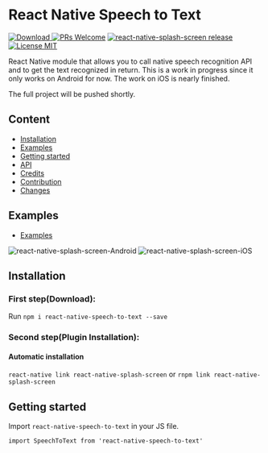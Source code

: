 # React Native Speech to Text


[![Download](https://img.shields.io/badge/Download-v2.0.0-ff69b4.svg) ](https://www.npmjs.com/package/react-native-splash-screen)
[ ![PRs Welcome](https://img.shields.io/badge/PRs-Welcome-brightgreen.svg)](https://github.com/crazycodeboy/react-native-splash-screen/pulls)
[ ![react-native-splash-screen release](https://img.shields.io/github/release/crazycodeboy/react-native-splash-screen.svg?maxAge=2592000?style=flat-square)](https://github.com/crazycodeboy/GitHubPopular/releases)
[![License MIT](http://img.shields.io/badge/license-MIT-orange.svg?style=flat)](https://raw.githubusercontent.com/crazycodeboy/react-native-check-box/master/LICENSE)

React Native module that allows you to call native speech recognition API and to get the text recognized in return. This is a work in progress since it only works on Android for now. The work on iOS is nearly finished.

The full project will be pushed shortly.
## Content

- [Installation](#installation)
- [Examples](#examples)
- [Getting started](#getting-started)
- [API](#api)
- [Credits](#credits)
- [Contribution](#contribution)
- [Changes](#changes)

## Examples  
* [Examples](https://github.com/crazycodeboy/react-native-splash-screen/tree/master/examples)

![react-native-splash-screen-Android](https://raw.githubusercontent.com/crazycodeboy/react-native-splash-screen/master/examples/Screenshots/react-native-splash-screen-Android.gif)
![react-native-splash-screen-iOS](https://raw.githubusercontent.com/crazycodeboy/react-native-splash-screen/master/examples/Screenshots/react-native-splash-screen-iOS.gif)

## Installation

### First step(Download):
Run `npm i react-native-speech-to-text --save`

### Second step(Plugin Installation):

#### Automatic installation

`react-native link react-native-splash-screen` or `rnpm link react-native-splash-screen`

## Getting started  

Import `react-native-speech-to-text` in your JS file.

`import SpeechToText from 'react-native-speech-to-text'`    